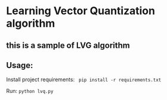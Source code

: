 # Learning Vector Quantization algorithm

## this is a sample of LVG algorithm


## Usage:

Install project requirements:
` pip install -r requirements.txt`

Run:
`python lvq.py`


